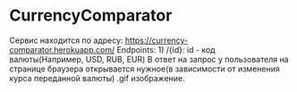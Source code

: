 # CurrencyComparator
Сервис находится по адресу: https://currency-comparator.herokuapp.com/
Endpoints:
    1) /{id}:
        id - код валюты(Например, USD, RUB, EUR)
        В ответ на запрос у пользователя на странице браузера открывается нужное(в зависимости от изменения курса переданной валюты) .gif изображение.
